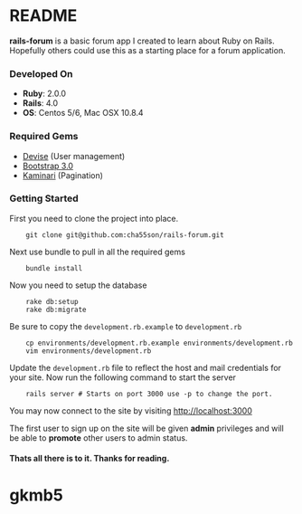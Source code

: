
README
============================

__rails-forum__ is a basic forum app I created to learn about Ruby on Rails. Hopefully others could use this as a starting place for a forum application.

### Developed On

* __Ruby__: 2.0.0
* __Rails__: 4.0
* __OS__: Centos 5/6, Mac OSX 10.8.4

### Required Gems

* [Devise](https://github.com/plataformatec/devise) (User management)
* [Bootstrap 3.0](http://getbootstrap.com)
* [Kaminari](https://github.com/amatsuda/kaminari) (Pagination)

### Getting Started

First you need to clone the project into place.

        git clone git@github.com:cha55son/rails-forum.git

Next use bundle to pull in all the required gems

        bundle install

Now you need to setup the database

        rake db:setup
        rake db:migrate

Be sure to copy the `development.rb.example` to `development.rb`

        cp environments/development.rb.example environments/development.rb
        vim environments/development.rb

Update the `development.rb` file to reflect the host and mail credentials for your site.
Now run the following command to start the server

        rails server # Starts on port 3000 use -p to change the port.
        
You may now connect to the site by visiting [http://localhost:3000](http://localhost:3000)

The first user to sign up on the site will be given __admin__ privileges and will be able to __promote__ other users to admin status.

#### Thats all there is to it. Thanks for reading.
# gkmb5

